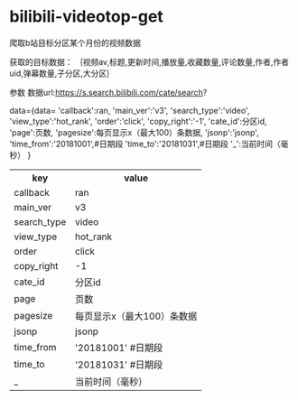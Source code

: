 # bilibili-videotop-get
爬取b站目标分区某个月份的视频数据

获取的目标数据：
｛视频av,标题,更新时间,播放量,收藏数量,评论数量,作者,作者uid,弹幕数量,子分区,大分区｝

参数
数据url:https://s.search.bilibili.com/cate/search?

data={data=
  'callback':ran,
  'main_ver':'v3',
  'search_type':'video',
  'view_type':'hot_rank',
  'order':'click',
  'copy_right':'-1',
  'cate_id':分区id,
  'page':页数,
  'pagesize':每页显示x（最大100）条数据,
  'jsonp':'jsonp',
  'time_from':'20181001',#日期段
  'time_to':'20181031',#日期段
  '_':当前时间（毫秒）
}
<table>
  <tr><th>key</th> <th>value</th></tr>
	<tr><td>callback</td> <td>ran</td></tr>
  <tr><td>main_ver</td> <td>v3</td></tr>
  <tr><td>search_type</td> <td>video</td></tr>
	<tr><td>view_type</td> <td>hot_rank</td>
		<tr><td>order</td> <td>click</td></tr>
	<tr><td>copy_right</td> <td>-1</td></tr>
	<tr><td>cate_id</td> <td>分区id</td></tr>
	<tr><td>page</td> <td>页数</td></tr>
	<tr><td>pagesize</td> <td>每页显示x（最大100）条数据</td></tr>
	<tr><td>jsonp</td> <td>jsonp</td></tr>
	<tr><td>time_from</td> <td>'20181001' #日期段</td></tr>
	<tr><td>time_to</td> <td>'20181031' #日期段</td></tr>
	<tr><td>_</td> <td>当前时间（毫秒）</td></tr>
  </tr>
</table>
